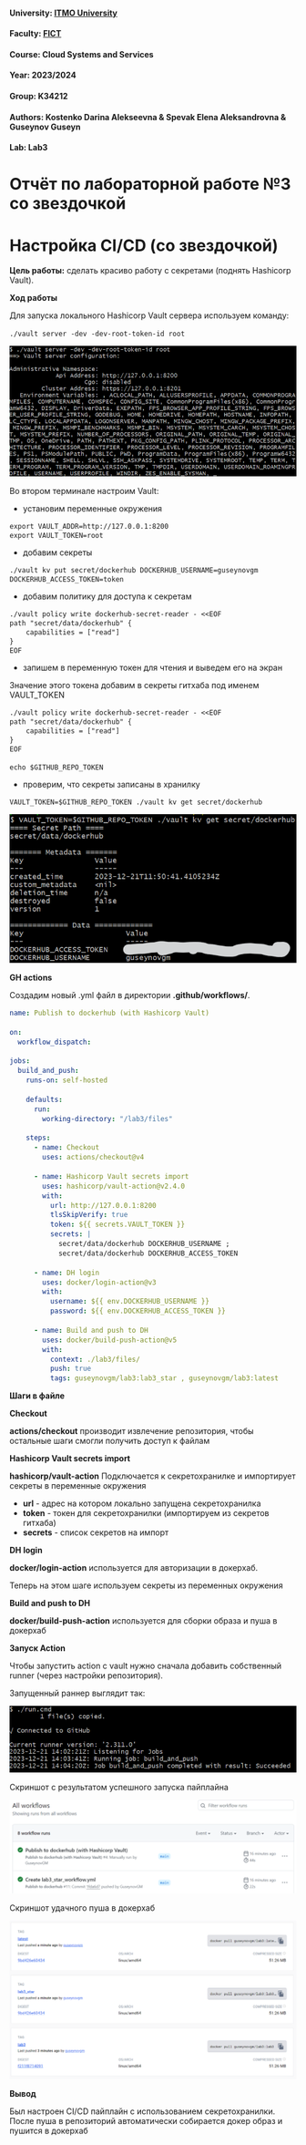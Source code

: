 #### University: [ITMO University](https://##3itmo.ru/ru/)
#### Faculty: [FICT](https://fict.itmo.ru)
#### Course: Cloud Systems and Services
#### Year: 2023/2024
#### Group: K34212
#### Authors: Kostenko Darina Alekseevna & Spevak Elena Aleksandrovna & Guseynov Guseyn
#### Lab: Lab3

# **Отчёт по лабораторной работе №3 со звездочкой**
# Настройка CI/CD (со звездочкой)

**Цель работы:** сделать красиво работу с секретами (поднять Hashicorp Vault).

**Ход работы**

Для запуска локального Hashicorp Vault сервера используем команду:

`./vault server -dev -dev-root-token-id root`

![activate vault](./screenshots_star/vault_run.png)

Во втором терминале настроим Vault:

- установим переменные окружения
```
export VAULT_ADDR=http://127.0.0.1:8200
export VAULT_TOKEN=root
```

- добавим секреты
```
./vault kv put secret/dockerhub DOCKERHUB_USERNAME=guseynovgm DOCKERHUB_ACCESS_TOKEN=token
```

- добавим политику для доступа к секретам
```
./vault policy write dockerhub-secret-reader - <<EOF
path "secret/data/dockerhub" {
    capabilities = ["read"]
}
EOF
```

- запишем в переменную токен для чтения и выведем его на экран

Значение этого токена добавим в секреты гитхаба под именем VAULT_TOKEN

```
./vault policy write dockerhub-secret-reader - <<EOF
path "secret/data/dockerhub" {
    capabilities = ["read"]
}
EOF

echo $GITHUB_REPO_TOKEN
```

- проверим, что секреты записаны в хранилку
```
VAULT_TOKEN=$GITHUB_REPO_TOKEN ./vault kv get secret/dockerhub
```

![test secret](./screenshots_star/vault_token.png)

**GH actions**

Создадим новый .yml файл в директории **.github/workflows/**.

```yml
name: Publish to dockerhub (with Hashicorp Vault)

on:
  workflow_dispatch:

jobs:
  build_and_push:
    runs-on: self-hosted

    defaults:
      run:
        working-directory: "/lab3/files"

    steps:
      - name: Checkout
        uses: actions/checkout@v4

      - name: Hashicorp Vault secrets import
        uses: hashicorp/vault-action@v2.4.0
        with:
          url: http://127.0.0.1:8200
          tlsSkipVerify: true
          token: ${{ secrets.VAULT_TOKEN }}
          secrets: |
            secret/data/dockerhub DOCKERHUB_USERNAME ;
            secret/data/dockerhub DOCKERHUB_ACCESS_TOKEN

      - name: DH login
        uses: docker/login-action@v3
        with:
          username: ${{ env.DOCKERHUB_USERNAME }}
          password: ${{ env.DOCKERHUB_ACCESS_TOKEN }}

      - name: Build and push to DH
        uses: docker/build-push-action@v5
        with:
          context: ./lab3/files/
          push: true
          tags: guseynovgm/lab3:lab3_star , guseynovgm/lab3:latest
```

**Шаги в файле**

**Checkout**

__actions/checkout__ производит извлечение репозитория, чтобы остальные шаги смогли получить доступ к файлам

**Hashicorp Vault secrets import**

__hashicorp/vault-action__ Подключается к секретохранилке и импортирует секреты в переменные окружения

- __url__ - адрес на котором локально запущена секретохранилка
- __token__ - токен для секретохранилки (импортируем из секретов гитхаба)
- __secrets__ - список секретов на импорт

**DH login**

__docker/login-action__ используется для авторизации в докерхаб.

Теперь на этом шаге используем секреты из переменных окружения

**Build and push to DH**

__docker/build-push-action__ используется для сборки образа и пуша в докерхаб


**Запуск Action**

Чтобы запустить action c vault нужно сначала добавить собственный runner (через настройки репозитория).

Запущенный раннер выглядит так:

![run self runner](./screenshots_star/gh_actions_self_runner.png)

Скриншот с результатом успешного запуска пайплайна

![vault action](./screenshots_star/gh_actions_with_vault.png)

Скриншот удачного пуша в докерхаб

![dockerhub image](./screenshots_star/dh_image_star.png)

**Вывод**

Был настроен CI/CD пайплайн с использованием секретохранилки. После пуша в репозиторий автоматически собирается докер образ и пушится в докерхаб

